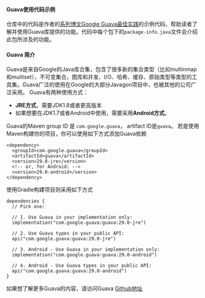 #### Guava使用代码示例

仓库中的代码是作者的[系列博文Google Guava最佳实践][2]的示例代码，帮助读者了解并使用Guava库提供的功能。代码中每个包下的`package-info.java`文件会介绍此包所涉及的功能。


#### Guava 简介

Guava是来自Google的Java库合集，包含了很多新的集合类型（比如multinmap和mulitset），不可变集合，图库和并发、I/O、哈希、缓存、原始类型等类型的工具集。Guava广泛的使用在Google的大部分Javagon项目中，也被其他的公司广泛采用。
Guava有两种使用方式：

 - **JRE方式**，需要JDK1.8或者更高版本
 - 如果想要在JDK1.7或者Android中使用，需要采用**Android方式**。

Guava的Maven group ID 是 `com.google.guava`， artifact ID是`guava`。
若是使用Maven构建你的项目，你可以使用如下方式添加Guava依赖

    <dependency>
      <groupId>com.google.guava</groupId>
      <artifactId>guava</artifactId>
      <version>29.0-jre</version>
      <!-- or, for Android: -->
      <version>29.0-android</version>
    </dependency>
使用Gradle构建项目则采用如下方式

    dependencies {
      // Pick one:
    
      // 1. Use Guava in your implementation only:
      implementation("com.google.guava:guava:29.0-jre")
    
      // 2. Use Guava types in your public API:
      api("com.google.guava:guava:29.0-jre")
    
      // 3. Android - Use Guava in your implementation only:
      implementation("com.google.guava:guava:29.0-android")
    
      // 4. Android - Use Guava types in your public API:
      api("com.google.guava:guava:29.0-android")
    }

 如果想了解更多Guava的内容，请访问Guava [Github地址][1]


  [1]: https://github.com/google/guava
  [2]: https://www.cnblogs.com/weegee/category/1772615.html